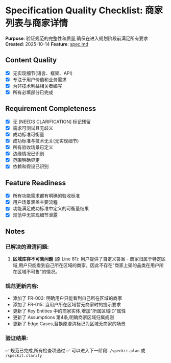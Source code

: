 # Specification Quality Checklist: 商家列表与商家详情

**Purpose**: 验证规范的完整性和质量,确保在进入规划阶段前满足所有要求
**Created**: 2025-10-14
**Feature**: [spec.md](../spec.md)

## Content Quality

- [x] 无实现细节(语言、框架、API)
- [x] 专注于用户价值和业务需求
- [x] 为非技术利益相关者编写
- [x] 所有必填部分已完成

## Requirement Completeness

- [x] 无 [NEEDS CLARIFICATION] 标记残留
- [x] 需求可测试且无歧义
- [x] 成功标准可衡量
- [x] 成功标准与技术无关(无实现细节)
- [x] 所有验收场景已定义
- [x] 边缘情况已识别
- [x] 范围明确界定
- [x] 依赖和假设已识别

## Feature Readiness

- [x] 所有功能需求都有明确的验收标准
- [x] 用户场景涵盖主要流程
- [x] 功能满足成功标准中定义的可衡量结果
- [x] 规范中无实现细节泄露

## Notes

### 已解决的澄清问题:

1. **区域库存不可售问题** (原 Line 81): 用户提供了自定义答案 - 商家归属于特定区域,用户只能看到自己所在区域的商家。因此不存在"商家上架的品类在用户所在区域不可售"的情况。

### 规范更新内容:

- 添加了 FR-003: 明确用户只能看到自己所在区域的商家
- 添加了 FR-015: 当用户所在区域暂无商家时的提示要求
- 更新了 Key Entities 中的商家实体,增加"所属区域ID"属性
- 更新了 Assumptions 第4条,明确商家区域归属规则
- 更新了 Edge Cases,替换原澄清标记为区域无商家的场景

### 验证结果:

✅ 规范已完成,所有检查项通过
✅ 可以进入下一阶段: `/speckit.plan` 或 `/speckit.clarify`
